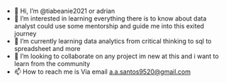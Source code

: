 - 👋 Hi, I’m @tiabeanie2021 or adrian 
- 👀 I’m interested in learning everything there is to know about data analyst could use some mentorship and guide me into this exited journey 
- 🌱 I’m currently learning data analytics from critical thinking to sql to spreadsheet and more
- 💞️ I’m looking to collaborate on any project im new at this and i want to learn from the community
- 📫 How to reach me is Via email a.a.santos9520@gmail.com

<!---
tiabeanie2021/tiabeanie2021 is a ✨ special ✨ repository because its `README.md` (this file) appears on your GitHub profile.
You can click the Preview link to take a look at your changes.
--->
